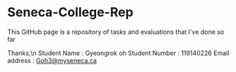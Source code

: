 # Seneca-College-Rep

This GitHub page is a repository of tasks and evaluations that I've done so far

Thanks,\n
Student Name : Gyeongrok oh
Student Number : 119140226
Email address : Goh3@myseneca.ca
